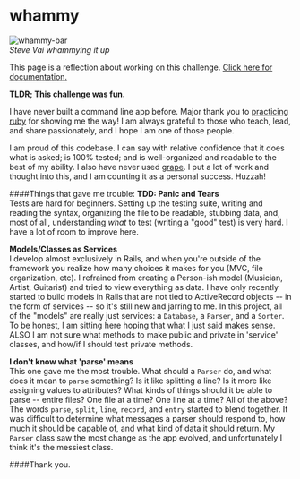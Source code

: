 # whammy
![whammy-bar](http://imgur.com/OGKaalF.gif)   
*Steve Vai whammying it up*

This page is a reflection about working on this challenge. [Click here for documentation.](https://github.com/teedang19/whammy/wiki)

**TLDR; This challenge was fun.**

I have never built a command line app before. Major thank you to [practicing ruby](https://practicingruby.com/articles/building-unix-style-command-line-applications) for showing me the way! I am always grateful to those who teach, lead, and share passionately, and I hope I am one of those people.

I am proud of this codebase. I can say with relative confidence that it does what is asked; is 100% tested; and is well-organized and readable to the best of my ability. I also have never used [grape](https://github.com/intridea/grape). I put a lot of work and thought into this, and I am counting it as a personal success. Huzzah!

####Things that gave me trouble:
**TDD: Panic and Tears**   
Tests are hard for beginners. Setting up the testing suite, writing and reading the syntax, organizing the file to be readable, stubbing data, and, most of all, understanding *what* to test (writing a "good" test) is very hard. I have a lot of room to improve here.

**Models/Classes as Services**   
I develop almost exclusively in Rails, and when you're outside of the framework you realize how many choices it makes for you (MVC, file organization, etc). I refrained from creating a Person-ish model (Musician, Artist, Guitarist) and tried to view everything as data. I have only recently started to build models in Rails that are not tied to ActiveRecord objects -- in the form of services -- so it's still new and jarring to me. In this project, all of the "models" are really just services: a ``Database``, a ``Parser``, and a ``Sorter``. To be honest, I am sitting here hoping that what I just said makes sense. ALSO I am not sure what methods to make public and private in 'service' classes, and how/if I should test private methods.

**I don't know what 'parse' means**   
This one gave me the most trouble. What should a ``Parser`` do, and what does it mean to ``parse`` something? Is it like splitting a line? Is it more like assigning values to attributes? What kinds of things should it be able to parse -- entire files? One file at a time? One line at a time? All of the above? The words ``parse``, ``split``, ``line``, ``record``, and ``entry`` started to blend together. It was difficult to determine what messages a parser should respond to, how much it should be capable of, and what kind of data it should return. My ``Parser`` class saw the most change as the app evolved, and unfortunately I think it's the messiest class.

####Thank you.